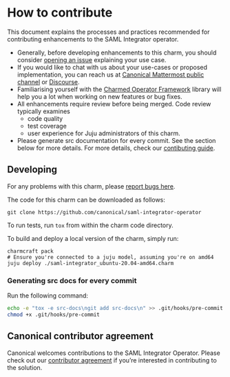 # How to contribute

This document explains the processes and practices recommended for contributing enhancements to the SAML Integrator operator.

* Generally, before developing enhancements to this charm, you should consider [opening an issue](https://github.com/canonical/saml-integrator-operator/issues) explaining your use case.
* If you would like to chat with us about your use-cases or proposed implementation, you can reach us at [Canonical Mattermost public channel](https://chat.charmhub.io/charmhub/channels/charm-dev) or [Discourse](https://discourse.charmhub.io/).
* Familiarising yourself with the [Charmed Operator Framework](https://juju.is/docs/sdk) library will help you a lot when working on new features or bug fixes.
* All enhancements require review before being merged. Code review typically examines
  * code quality
  * test coverage
  * user experience for Juju administrators of this charm.
* Please generate src documentation for every commit. See the section below for more details.
For more details, check our [contibuting guide](https://github.com/canonical/is-charms-contributing-guide/blob/main/CONTRIBUTING.md).

## Developing

For any problems with this charm, please [report bugs here](https://github.com/canonical/saml-integrator-operator/issues).

The code for this charm can be downloaded as follows:

```
git clone https://github.com/canonical/saml-integrator-operator
```

To run tests, run `tox` from within the charm code directory.

To build and deploy a local version of the charm, simply run:

```
charmcraft pack
# Ensure you're connected to a juju model, assuming you're on amd64
juju deploy ./saml-integrator_ubuntu-20.04-amd64.charm
```

### Generating src docs for every commit

Run the following command:

```bash
echo -e "tox -e src-docs\ngit add src-docs\n" >> .git/hooks/pre-commit
chmod +x .git/hooks/pre-commit
```

## Canonical contributor agreement

Canonical welcomes contributions to the SAML Integrator Operator. Please check out our [contributor agreement](https://ubuntu.com/legal/contributors) if you’re interested in contributing to the solution.